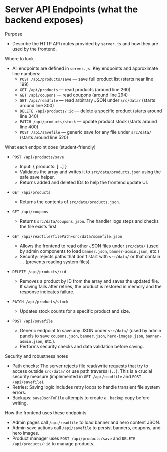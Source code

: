 # Server API Endpoints (what the backend exposes)

Purpose
- Describe the HTTP API routes provided by `server.js` and how they are used by the frontend.

Where to look
- All endpoints are defined in `server.js`. Key endpoints and approximate line numbers:
  - `POST /api/products/save` — save full product list (starts near line 199)
  - `GET /api/products` — read products (around line 260)
  - `GET /api/coupons` — read coupons (around line 294)
  - `GET /api/readfile` — read arbitrary JSON under `src/data/` (starts around line 300)
  - `DELETE /api/products/:id` — delete a specific product (starts around line 340)
  - `PATCH /api/products/stock` — update product stock (starts around line 400)
  - `POST /api/savefile` — generic save for any file under `src/data/` (starts around line 520)

What each endpoint does (student-friendly)
- `POST /api/products/save`
  - Input: { products: [...] }
  - Validates the array and writes it to `src/data/products.json` using the safe save helper.
  - Returns added and deleted IDs to help the frontend update UI.

- `GET /api/products`
  - Returns the contents of `src/data/products.json`.

- `GET /api/coupons`
  - Returns `src/data/coupons.json`. The handler logs steps and checks the file exists first.

- `GET /api/readfile?filePath=src/data/somefile.json`
  - Allows the frontend to read other JSON files under `src/data/` (used by admin components to load `banner.json`, `banner-admin.json`, etc.)
  - Security: rejects paths that don't start with `src/data/` or that contain `..` (prevents reading system files).

- `DELETE /api/products/:id`
  - Removes a product by ID from the array and saves the updated file. If saving fails after retries, the product is restored in memory and the response indicates failure.

- `PATCH /api/products/stock`
  - Updates stock counts for a specific product and size.

- `POST /api/savefile`
  - Generic endpoint to save any JSON under `src/data/` (used by admin panels to save `coupons.json`, `banner.json`, `hero-images.json`, `banner-admin.json`, etc.).
  - Performs security checks and data validation before saving.

Security and robustness notes
- Path checks: The server rejects file read/write requests that try to access outside `src/data/` or use path traversal (`..`). This is a crucial security measure (implemented in `GET /api/readfile` and `POST /api/savefile`).
- Retries: Saving logic includes retry loops to handle transient file system errors.
- Backups: `saveJsonToFile` attempts to create a `.backup` copy before writing.

How the frontend uses these endpoints
- Admin pages call `/api/readfile` to load banner and hero content JSON.
- Admin save actions call `/api/savefile` to persist banners, coupons, and hero images.
- Product manager uses `POST /api/products/save` and `DELETE /api/products/:id` to manage products.
